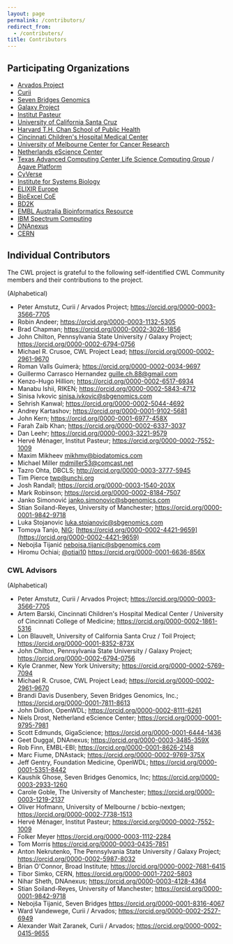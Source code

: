 ```yaml
---
layout: page
permalink: /contributors/
redirect_from:
  - /contributers/
title: Contributors
---
```


## Participating Organizations

*   [Arvados Project](https://arvados.org/)
*   [Curii](https://curii.com/)
*   [Seven Bridges Genomics](https://www.sevenbridges.com/)
*   [Galaxy Project](https://galaxyproject.org/)
*   [Institut Pasteur](https://www.pasteur.fr/en)
*   [University of California Santa Cruz](https://cbse.soe.ucsc.edu/research/bioinfo)
*   [Harvard T.H. Chan School of Public Health](https://www.hsph.harvard.edu/)
*   [Cincinnati Children's Hospital Medical Center](https://www.cincinnatichildrens.org/)
*   [University of Melbourne Center for Cancer Research](https://umccr.github.io/)
*   [Netherlands eScience Center](https://www.esciencecenter.nl/)
*   [Texas Advanced Computing Center Life Science Computing Group](https://www.tacc.utexas.edu/life-sciences-computing) / [Agave Platform](https://agaveapi.co/)
*   [CyVerse](http://www.cyverse.org/)
*   [Institute for Systems Biology](https://www.systemsbiology.org/)
*   [ELIXIR Europe](https://www.elixir-europe.org/)
*   [BioExcel CoE](https://bioexcel.eu/)
*   [BD2K](https://commonfund.nih.gov/bd2k)
*   [EMBL Australia Bioinformatics Resource](https://www.embl-abr.org.au/)
*   [IBM Spectrum Computing](https://www.ibm.com/spectrum-computing)
*   [DNAnexus](https://www.dnanexus.com/)
*   [CERN](https://home.cern/)

## Individual Contributors
The CWL project is grateful to the following self-identified
CWL Community members and their contributions to the project.

(Alphabetical)

*   Peter Amstutz, Curii / Arvados Project; <https://orcid.org/0000-0003-3566-7705>
*   Robin Andeer; <https://orcid.org/0000-0003-1132-5305>
*   Brad Chapman; <https://orcid.org/0000-0002-3026-1856>
*   John Chilton, Pennsylvania State University / Galaxy Project; <https://orcid.org/0000-0002-6794-0756>
*   Michael R. Crusoe, CWL Project Lead; <https://orcid.org/0000-0002-2961-9670>
*   Roman Valls Guimerà; <https://orcid.org/0000-0002-0034-9697>
*   Guillermo Carrasco Hernandez <guille.ch.88@gmail.com>
*   Kenzo-Hugo Hillion; <https://orcid.org/0000-0002-6517-6934>
*   Manabu Ishii, RIKEN; <https://orcid.org/0000-0002-5843-4712>
*   Sinisa Ivkovic <sinisa.ivkovic@sbgenomics.com>
*   Sehrish Kanwal; <https://orcid.org/0000-0002-5044-4692>
*   Andrey Kartashov; <https://orcid.org/0000-0001-9102-5681>
*   John Kern; <https://orcid.org/0000-0001-6977-458X>
*   Farah Zaib Khan; <https://orcid.org/0000-0002-6337-3037>
*   Dan Leehr; <https://orcid.org/0000-0003-3221-9579>
*   Hervé Ménager, Institut Pasteur; <https://orcid.org/0000-0002-7552-1009>
*   Maxim Mikheev <mikhmv@biodatomics.com>
*   Michael Miller <mdmiller53@comcast.net>
*   Tazro Ohta, DBCLS; <http://orcid.org/0000-0003-3777-5945>
*   Tim Pierce <twp@unchi.org>
*   Josh Randall; <https://orcid.org/0000-0003-1540-203X>
*   Mark Robinson; <https://orcid.org/0000-0002-8184-7507>
*   Janko Simonović <janko.simonovic@sbgenomics.com>
*   Stian Soiland-Reyes, University of Manchester; <https://orcid.org/0000-0001-9842-9718>
*   Luka Stojanovic <luka.stojanovic@sbgenomics.com>
*   Tomoya Tanjo, [NIG](https://www.nig.ac.jp/nig/); [https://orcid.org/0000-0002-4421-9659](https://orcid.org/0000-0002-4421-9659)
*   Nebojša Tijanić <nebojsa.tijanic@sbgenomics.com>
*   Hiromu Ochiai; [@otiai10](https://github.com/otiai10) <https://orcid.org/0000-0001-6636-856X>

### CWL Advisors

(Alphabetical)

*   Peter Amstutz, Curii / Arvados Project; <https://orcid.org/0000-0003-3566-7705>
*   Artem Barski, Cincinnati Children's Hospital Medical Center / University of Cincinnati College of Medicine; <https://orcid.org/0000-0002-1861-5316>
*   Lon Blauvelt, University of California Santa Cruz / Toil Project; <https://orcid.org/0000-0001-8352-873X>
*   John Chilton, Pennsylvania State University / Galaxy Project; <https://orcid.org/0000-0002-6794-0756>
*   Kyle Cranmer, New York University; <https://orcid.org/0000-0002-5769-7094>
*   Michael R. Crusoe, CWL Project Lead; <https://orcid.org/0000-0002-2961-9670>
*   Brandi Davis Dusenbery, Seven Bridges Genomics, Inc.; <https://orcid.org/0000-0001-7811-8613>
*   John Didion, OpenWDL; <https://orcid.org/0000-0002-8111-6261>
*   Niels Drost, Netherland eScience Center; <https://orcid.org/0000-0001-9795-7981>
*   Scott Edmunds, GigaScience; <https://orcid.org/0000-0001-6444-1436>
*   Geet Duggal, DNAnexus; <https://orcid.org/0000-0003-3485-359X>
*   Rob Finn, EMBL-EBI; <https://orcid.org/0000-0001-8626-2148>
*   Marc Fiume, DNAstack; <https://orcid.org/0000-0002-9769-375X>
*   Jeff Gentry, Foundation Medicine, OpenWDL; <https://orcid.org/0000-0001-5351-8442>
*   Kaushik Ghose, Seven Bridges Genomics, Inc; <https://orcid.org/0000-0003-2933-1260>
*   Carole Goble, The University of Manchester; <https://orcid.org/0000-0003-1219-2137>
*   Oliver Hofmann, University of Melbourne / bcbio-nextgen; <https://orcid.org/0000-0002-7738-1513>
*   Hervé Ménager, Institut Pasteur; <https://orcid.org/0000-0002-7552-1009>
*   Folker Meyer <https://orcid.org/0000-0003-1112-2284>
*   Tom Morris <https://orcid.org/0000-0003-0435-7851>
*   Anton Nekrutenko, The Pennsylvania State University / Galaxy Project; <https://orcid.org/0000-0002-5987-8032>
*   Brian O'Connor, Broad Institute; <https://orcid.org/0000-0002-7681-6415>
*   Tibor Simko, CERN, <https://orcid.org/0000-0001-7202-5803>
*   Nihar Sheth, DNAnexus; <https://orcid.org/0000-0003-4128-4364>
*   Stian Soiland-Reyes, University of Manchester; <https://orcid.org/0000-0001-9842-9718>
*   Nebojša Tijanić, Seven Bridges <https://orcid.org/0000-0001-8316-4067>
*   Ward Vandewege, Curii / Arvados; <https://orcid.org/0000-0002-2527-6949>
*   Alexander Wait Zaranek, Curii / Arvados; <https://orcid.org/0000-0002-0415-9655>
